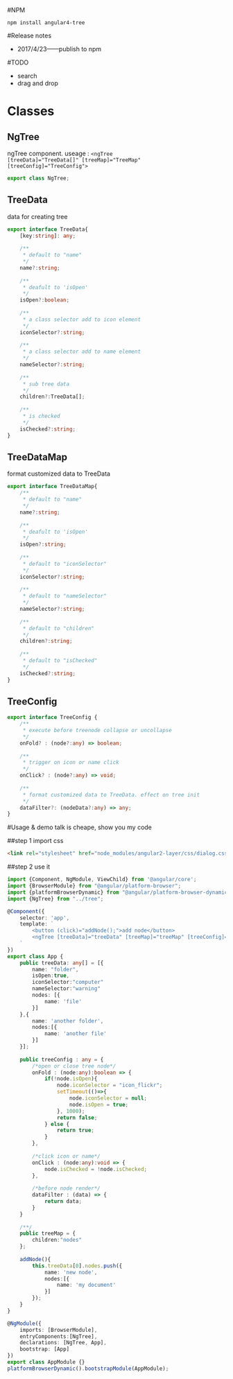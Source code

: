 #NPM
```
npm install angular4-tree
```

#Release notes
* 2017/4/23——publish to npm

#TODO
* search
* drag and drop

# Classes
## NgTree
ngTree component. useage : 
<code class="lang-TypeScript"><ngTree [treeData]="TreeData[]" [treeMap]="TreeMap" [treeConfig]="TreeConfig"></ngTree></code>
```TypeScript
export class NgTree;
```

## TreeData
data for creating tree

```TypeScript
export interface TreeData{
	[key:string]: any;
	
	/**
	 * default to "name"
	 */
	name?:string;
	
	/**
	 * deafult to 'isOpen'
	 */
	isOpen?:boolean;
	
	/**
	 * a class selector add to icon element
	 */
	iconSelector?:string;
	
	/**
	 * a class selector add to name element
	 */
	nameSelector?:string;
	
	/**
	 * sub tree data
	 */
	children?:TreeData[];
	
	/**
	 * is checked
	 */
	isChecked?:string;
}
```

## TreeDataMap
format customized data to TreeData

```TypeScript
export interface TreeDataMap{
	/**
	 * default to "name"
	 */
	name?:string;
	
	/**
	 * deafult to 'isOpen'
	 */
	isOpen?:string;
	
	/**
	 * default to "iconSelector"
	 */
	iconSelector?:string;
	
	/**
	 * default to "nameSelector"
	 */
	nameSelector?:string;
	
	/**
	 * default to "children"
	 */
	children?:string;
	
	/**
	 * default to "isChecked"
	 */
	isChecked?:string;
}
```
## TreeConfig
```TypeScript
export interface TreeConfig {
	/**
	 * execute before treenode collapse or uncollapse
	 */
	onFold? : (node?:any) => boolean;
	
	/**
	 * trigger on icon or name click
	 */
	onClick? : (node?:any) => void;
	
	/**
	 * format customized data to TreeData. effect on tree init
	 */
	dataFilter?: (nodeData?:any) => any;
}
```
#Usage & demo
talk is cheape, show you my code

##step 1
import css
```html
<link rel="stylesheet" href="node_modules/angular2-layer/css/dialog.css" />
```
##step 2
use it
```TypeScript
import {Component, NgModule, ViewChild} from '@angular/core';
import {BrowserModule} from "@angular/platform-browser";
import {platformBrowserDynamic} from "@angular/platform-browser-dynamic";
import {NgTree} from "../tree";

@Component({
	selector: 'app',
	template: `
		<button (click)="addNode();">add node</button>
		<ngTree [treeData]="treeData" [treeMap]="treeMap" [treeConfig]="treeConfig"></ngTree>
	`
})
export class App {
	public treeData: any[] = [{
        name: "folder",
        isOpen:true,
        iconSelector:"computer"
        nameSelector:"warning"
        nodes: [{
            name: 'file'
        }]
    },{
        name: 'another folder',
        nodes:[{
            name: 'another file'
        }]
    }];
	
	public treeConfig : any = {
		/*open or close tree node*/
		onFold : (node:any):boolean => {
			if(!node.isOpen){
				node.iconSelector = "icon_flickr";
				setTimeout(()=>{
					node.iconSelector = null;
					node.isOpen = true;
				}, 1000);
				return false;
			} else {
				return true;
			}
		},
		
		/*click icon or name*/
		onClick : (node:any):void => {
			node.isChecked = !node.isChecked;
		},
		
		/*before node render*/
		dataFilter : (data) => {
			return data;
		}
	}
	
	/**/
	public treeMap = {
		children:"nodes"
	};
	
	addNode(){
		this.treeData[0].nodes.push({
			name: 'new node',
			nodes:[{
				name: 'my document'
			}]
		});
	}
}

@NgModule({
	imports: [BrowserModule],
	entryComponents:[NgTree],
	declarations: [NgTree, App],
	bootstrap: [App]
})
export class AppModule {}
platformBrowserDynamic().bootstrapModule(AppModule);
```